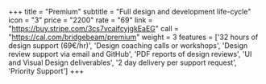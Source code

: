 +++
title = "Premium"
subtitle = "Full design and development life-cycle"
icon = "3"
price = "2200"
rate = "69"
link = "https://buy.stripe.com/3cs7vcaifcyjgkEaEG"
call = "https://cal.com/bridgebeam/premium"
weight = 3
features = ['32 hours of design support (69€/hr)', 'Design coaching calls or workshops', 'Design review support via email and GitHub', 'PDF reports of design reviews', 'UI and Visual Design deliverables', '2 day delivery per support request', 'Priority Support']
+++